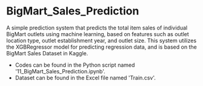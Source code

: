 # BigMart_Sales_Prediction
A simple prediction system that predicts the total item sales of individual BigMart outlets using machine learning, based on features such as outlet location type, outlet establishment year, and outlet size. This system utilizes the XGBRegressor model for predicting regression data, and is based on the BigMart Sales Dataset in Kaggle. 
- Codes can be found in the Python script named '11_BigMart_Sales_Prediction.ipynb'. 
- Dataset can be found in the Excel file named 'Train.csv'. 
